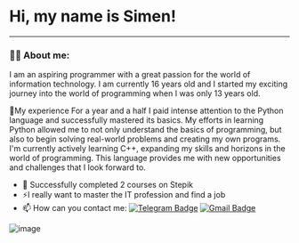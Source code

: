 
# Hi, my name is Simen!

---
### 👨‍💻 About me:

I am an aspiring programmer with a great passion for the world of information technology. I am currently 16 years old and I started my exciting journey into the world of programming when I was only 13 years old.

🌱My experience For a year and a half I paid intense attention to the Python language and successfully mastered its basics. My efforts in learning Python allowed me to not only understand the basics of programming, but also to begin solving real-world problems and creating my own programs. I'm currently actively learning C++, expanding my skills and horizons in the world of programming. This language provides me with new opportunities and challenges that I look forward to.

- 🔭 Successfully completed 2 courses on Stepik
- ⚡I really want to master the IT profession and find a job
- 📫 How can you contact me:  [![Telegram Badge](https://img.shields.io/badge/-Cyud-blue?style=flat&logo=Telegram&logoColor=white)](https://t.me/Cyud2023) [![Gmail Badge](https://img.shields.io/badge/-Gmail-red?style=flat&logo=Gmail&logoColor=white)](mailto:cyud.2019@gmail.com)

![image](https://github.com/Cyud2007/Cyud2007/assets/68701806/53ace44d-248a-41d7-8d47-43bd8bc294cf)

